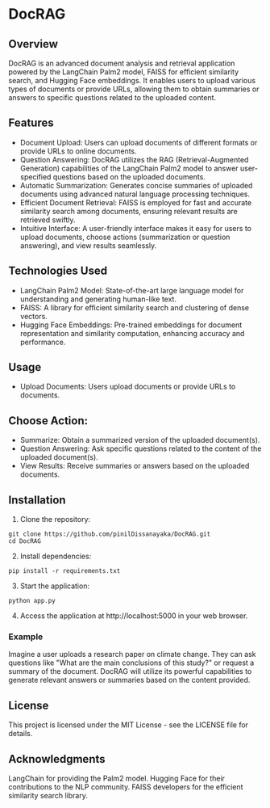 # DocRAG

## Overview
DocRAG is an advanced document analysis and retrieval application powered by the LangChain Palm2 model, FAISS for efficient similarity search, and Hugging Face embeddings. It enables users to upload various types of documents or provide URLs, allowing them to obtain summaries or answers to specific questions related to the uploaded content.

## Features

- Document Upload: Users can upload documents of different formats or provide URLs to online documents.
- Question Answering: DocRAG utilizes the RAG (Retrieval-Augmented Generation) capabilities of the LangChain Palm2 model to answer user-specified questions based on the uploaded documents.
- Automatic Summarization: Generates concise summaries of uploaded documents using advanced natural language processing techniques.
- Efficient Document Retrieval: FAISS is employed for fast and accurate similarity search among documents, ensuring relevant results are retrieved swiftly.
- Intuitive Interface: A user-friendly interface makes it easy for users to upload documents, choose actions (summarization or question answering), and view results seamlessly.

## Technologies Used
- LangChain Palm2 Model: State-of-the-art large language model for understanding and generating human-like text.
- FAISS: A library for efficient similarity search and clustering of dense vectors.
- Hugging Face Embeddings: Pre-trained embeddings for document representation and similarity computation, enhancing accuracy and performance.

## Usage
- Upload Documents: Users upload documents or provide URLs to documents.

## Choose Action:
- Summarize: Obtain a summarized version of the uploaded document(s).
- Question Answering: Ask specific questions related to the content of the uploaded document(s).
- View Results: Receive summaries or answers based on the uploaded documents.

## Installation

1. Clone the repository:
```
git clone https://github.com/pinilDissanayaka/DocRAG.git
cd DocRAG
```
2. Install dependencies:
```
pip install -r requirements.txt
```
3. Start the application:
```
python app.py
```

4. Access the application at http://localhost:5000 in your web browser.
   
### Example
Imagine a user uploads a research paper on climate change. They can ask questions like "What are the main conclusions of this study?" or request a summary of the document. DocRAG will utilize its powerful capabilities to generate relevant answers or summaries based on the content provided.

## License
This project is licensed under the MIT License - see the LICENSE file for details.

## Acknowledgments
LangChain for providing the Palm2 model.
Hugging Face for their contributions to the NLP community.
FAISS developers for the efficient similarity search library.

